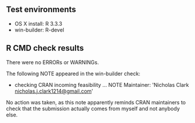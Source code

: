 ## Test environments
* OS X install: R 3.3.3
* win-builder: R-devel

## R CMD check results
There were no ERRORs or WARNINGs. 

The following NOTE appeared in the win-builder check:
* checking CRAN incoming feasibility ... NOTE
Maintainer: 'Nicholas Clark <nicholas.j.clark1214@gmail.com>'

No action was taken, as this note apparently reminds CRAN maintainers to check that the submission actually comes from myself and not anybody else.
